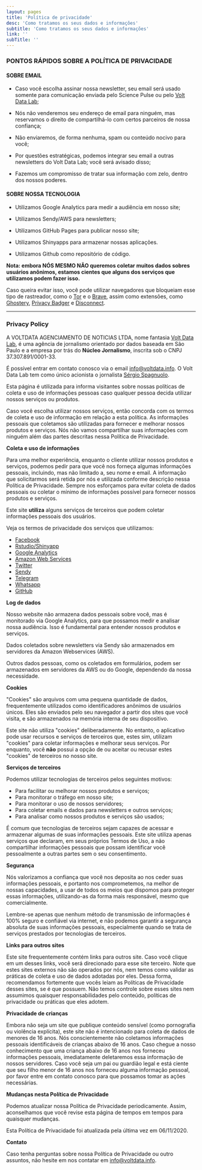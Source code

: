 ```yaml
---
layout: pages
title: 'Política de privacidade'
desc: 'Como tratamos os seus dados e informações'
subtitle: 'Como tratamos os seus dados e informações'
link: ''
subTitle: ''
---
```


### PONTOS RÁPIDOS SOBRE A POLÍTICA DE PRIVACIDADE

#### SOBRE EMAIL  

- Caso você escolha assinar nossa newsletter, seu email será usado somente para comunicação enviada pelo Science Pulse ou pelo [Volt Data Lab](www.voltdata.info);

- Nós não venderemos seu endereço de email para ninguém, mas reservamos o direito de compartilhá-lo com certos parceiros de nossa confiança;

- Não enviaremos, de forma nenhuma, spam ou conteúdo nocivo para você;

- Por questões estratégicas, podemos integrar seu email a outras newsletters do Volt Data Lab; você será avisado disso;

- Fazemos um compromisso de tratar sua informação com zelo, dentro dos nossos poderes.

#### SOBRE NOSSA TECNOLOGIA

- Utilizamos Google Analytics para medir a audiência em nosso site;

- Utilizamos Sendy/AWS para newsletters;

- Utilizamos GitHub Pages para publicar nosso site;

- Utilizamos Shinyapps para armazenar nossas aplicações.

- Utilizamos Github como repositório de código.

**Nota: embora NÓS MESMO NÃO queremos coletar muitos dados sobres usuários anônimos, estamos cientes que alguns dos serviços que utilizamos podem fazer isso.**

Caso queira evitar isso, você pode utilizar navegadores que bloqueiam esse tipo de rastreador, como o [Tor](https://www.torproject.org/download/) e o [Brave](https://brave.com/), assim como extensões, como [Ghostery](https://chrome.google.com/webstore/detail/ghostery-%E2%80%93-privacy-ad-blo/mlomiejdfkolichcflejclcbmpeaniij), [Privacy Badger](https://chrome.google.com/webstore/detail/privacy-badger/pkehgijcmpdhfbdbbnkijodmdjhbjlgp?hl=en) e [Disconnect](https://chrome.google.com/webstore/detail/disconnect/jeoacafpbcihiomhlakheieifhpjdfeo?hl=en).

<hr>

### Privacy Policy

A VOLTDATA AGENCIAMENTO DE NOTICIAS LTDA, nome fantasia [Volt Data Lab](www.voltdata.info), é uma agência de jornalismo orientado por dados baseada em São Paulo e a empresa por trás do **Núcleo Jornalismo**, inscrita sob o CNPJ 37.307.891/0001-33.

É possível entrar em contato conosco via o email [info@voltdata.info](mailto:info@voltdata.info). O Volt Data Lab tem como único acionista o jornalista [Sérgio Spagnuolo](https://www.linkedin.com/in/sergiospagnuolo/).

Esta página é utilizada para informa visitantes sobre nossas políticas de coleta e uso de informações pessoas caso qualquer pessoa decida utilizar nossos serviços ou produtos.

Caso você escolha utilizar nossos serviços, então concorda com os termos de coleta e uso de informação em relação a esta política. As informações pessoais que coletamos são utilizadas para fornecer e melhorar nossos produtos e serviços. Nós não vamos compartilhar suas informações com ninguém além das partes descritas nessa Política de Privacidade.

**Coleta e uso de informações**

Para uma melhor experiência, enquanto o cliente utilizar nossos produtos e serviços, podemos pedir para que você nos forneça algumas informações pessoais, incluindo, mas não limitado a, seu nome e email. A informação que solicitarmos será retida por nós e utilizada conforme descrição nessa Política de Privacidade. Sempre nos esforçamos para evitar coleta de dados pessoais ou coletar o mínimo de informações possível para fornecer nossos produtos e serviços.

Este site **utiliza** alguns serviços de terceiros que podem coletar informações pessoais dos usuários.

Veja os termos de privacidade dos serviços que utilizamos:

*   [Facebook](https://www.facebook.com/about/privacy/update/printable)
*   [Rstudio/Shinyapp](https://rstudio.com/about/privacy-policy/)
*   [Google Analytics](https://policies.google.com/privacy?hl=en-US)
*   [Amazon Web Services](https://aws.amazon.com/pinpoint/data-privacy-compliance-faq/)
*   [Twitter](https://twitter.com/en/privacy)
*   [Sendy](https://sendy.co/privacy-policy)
*   [Telegram](https://telegram.org/privacy)
*   [Whatsapp](https://www.whatsapp.com/legal/privacy-policy)
*   [GitHub](https://docs.github.com/pt/free-pro-team@latest/github/site-policy/github-privacy-statement)

**Log de dados**

Nosso website não armazena dados pessoais sobre você, mas é monitorado via Google Analytics, para que possamos medir e analisar nossa audiência. Isso é fundamental para entender nossos produtos e serviços.

Dados coletados sobre newsletters via Sendy são armazenados em servidores da Amazon Webservices (AWS).

Outros dados pessoas, como os coletados em formulários, podem ser armazenados em servidores da AWS ou do Google, dependendo da nossa necessidade.

**Cookies**

"Cookies" são arquivos com uma pequena quantidade de dados, frequentemente utilizados como identificadores anônimos de usuários únicos. Eles são enviados pelo seu navegador a partir dos sites que você visita, e são armazenados na memória interna de seu dispositivo.

Este site não utiliza "cookies" deliberadamente. No entanto, o aplicativo pode usar recursos e serviços de terceiros que, estes sim, utilizam "cookies" para coletar informações e melhorar seus serviços. Por enquanto, você **não** possui a opção de ou aceitar ou recusar estes "cookies" de terceiros no nosso site.

**Serviços de terceiros**

Podemos utilizar tecnologias de terceiros pelos seguintes motivos:

* Para facilitar ou melhorar nossos produtos e serviços;
* Para monitorar o tráfego em nosso site;
* Para monitorar o uso de nossos servidores;
* Para coletar emails e dados para newsletters e outros serviços;
* Para analisar como nossos produtos e serviços são usados;

É comum que tecnologias de terceiros sejam capazes de acessar e armazenar algumas de suas informações pessoais. Este site utiliza apenas serviços que declaram, em seus próprios Termos de Uso, a não compartilhar informações pessoais que possam identificar você pessoalmente a outras partes sem o seu consentimento.

**Segurança**

Nós valorizamos a confiança que você nos deposita ao nos ceder suas informações pessoais, e portanto nos comprometemos, na melhor de nossas capacidades, a usar de todos os meios que dispomos para proteger essas informações, utilizando-as da forma mais responsável, mesmo que comercialmente.

Lembre-se apenas que nenhum método de transmissão de informações é 100% seguro e confiável via internet, e não podemos garantir a segurança absoluta de suas informações pessoais, especialmente quando se trata de serviços prestados por tecnologias de terceiros.

**Links para outros sites**

Este site frequentemente contém links para outros site. Caso você clique em um desses links, você será direcionado para esse site terceiro. Note que estes sites externos não são operados por nós, nem temos como validar as práticas de coleta e uso de dados adotadas por eles. Dessa forma, recomendamos fortemente que vocês leiam as Políticas de Privacidade desses sites, se é que possuem. Não temos controle sobre esses sites nem assumimos quaisquer responsabilidades pelo conteúdo, políticas de privacidade ou práticas que eles adotem.

**Privacidade de crianças**

Embora não seja um site que publique conteúdo sensível (como pornografia ou violência explícita), este site não é intencionado para coleta de dados de menores de 16 anos. Nós conscientemente não coletamos informações pessoais identificáveis de crianças abaixo de 16 anos. Caso chegue a nosso conhecimento que uma criança abaixo de 16 anos nos forneceu informações pessoais, imediatamente deletaremos essa informação de nossos servidores. Caso você seja um pai ou guardião legal e está ciente que seu filho menor de 16 anos nos forneceu alguma informação pessoal, por favor entre em contato conosco para que possamos tomar as ações necessárias.

**Mudanças nesta Política de Privacidade**

Podemos atualizar nossa Política de Privacidade periodicamente. Assim, aconselhamos que você revise esta página de tempos em tempos para quaisquer mudanças.

Esta Política de Privacidade foi atualizada pela última vez em 06/11/2020.

**Contato**

Caso tenha perguntas sobre nossa Política de Privacidade ou outro assuntos, não hesite em nos contatar em [info@voltdata.info](mailto:info@voltdata.info).
